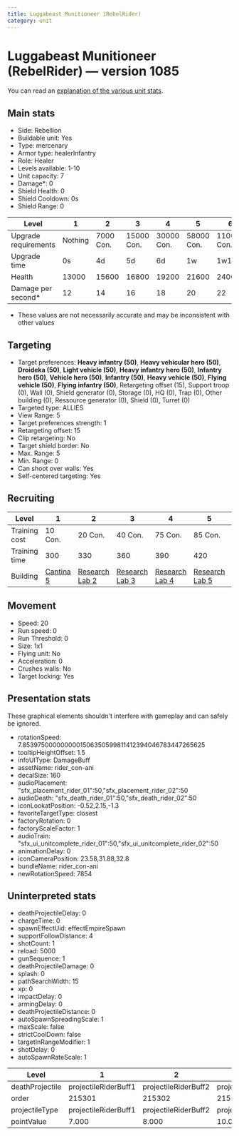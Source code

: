 ```yaml
---
title: Luggabeast Munitioneer (RebelRider)
category: unit
---
```


# Luggabeast Munitioneer (RebelRider) — version 1085

You can read an [explanation  of the various unit stats](unitexplained.md).

## Main stats

  * Side: Rebellion
  * Buildable unit: Yes
  * Type: mercenary
  * Armor type: healerInfantry
  * Role: Healer
  * Levels available: 1-10
  * Unit capacity: 7
  * Damage*: 0
  * Shield Health: 0
  * Shield Cooldown: 0s
  * Shield Range: 0

|Level               |1      |2        |3         |4         |5         |6          |7          |8          |9          |10         |
|--------------------|-------|---------|----------|----------|----------|-----------|-----------|-----------|-----------|-----------|
|Upgrade requirements|Nothing|7000 Con.|15000 Con.|30000 Con.|58000 Con.|110000 Con.|140000 Con.|160000 Con.|165000 Con.|168000 Con.|
|Upgrade time        |0s     |4d       |5d        |6d        |1w        |1w1d       |1w2d       |1w3d       |1w4d       |1w5d       |
|Health              |13000  |15600    |16800     |19200     |21600     |24000      |26400      |28800      |31200      |36000      |
|Damage per second*  |12     |14       |16        |18        |20        |22         |24         |26         |28         |30         |

* These values are not necessarily accurate and may be inconsistent with other values

## Targeting

  * Target preferences: **Heavy infantry (50)**, **Heavy vehicular hero (50)**, **Droideka (50)**, **Light vehicle (50)**, **Heavy infantry hero (50)**, **Infantry hero (50)**, **Vehicle hero (50)**, **Infantry (50)**, **Heavy vehicle (50)**, **Flying vehicle (50)**, **Flying infantry (50)**, Retargeting offset (15), Support troop (0), Wall (0), Shield generator (0), Storage (0), HQ (0), Trap (0), Other building (0), Ressource generator (0), Shield (0), Turret (0)
  * Targeted type: ALLIES
  * View Range: 5
  * Target preferences strength: 1
  * Retargeting offset: 15
  * Clip retargeting: No
  * Target shield border: No
  * Max. Range: 5
  * Min. Range: 0
  * Can shoot over walls: Yes
  * Self-centered targeting: Yes

## Recruiting

|Level        |1                                       |2                                     |3                                     |4                                     |5                                     |6                                     |7                                     |8                                     |9                                     |10                                     |
|-------------|----------------------------------------|--------------------------------------|--------------------------------------|--------------------------------------|--------------------------------------|--------------------------------------|--------------------------------------|--------------------------------------|--------------------------------------|---------------------------------------|
|Training cost|10 Con.                                 |20 Con.                               |40 Con.                               |75 Con.                               |85 Con.                               |125 Con.                              |170 Con.                              |230 Con.                              |310 Con.                              |525 Con.                               |
|Training time|300                                     |330                                   |360                                   |390                                   |420                                   |450                                   |480                                   |510                                   |540                                   |570                                    |
|Building     |[Cantina 5](rebelContrabandCantina.html)|[Research Lab 2](rebelOffenseLab.html)|[Research Lab 3](rebelOffenseLab.html)|[Research Lab 4](rebelOffenseLab.html)|[Research Lab 5](rebelOffenseLab.html)|[Research Lab 6](rebelOffenseLab.html)|[Research Lab 7](rebelOffenseLab.html)|[Research Lab 8](rebelOffenseLab.html)|[Research Lab 9](rebelOffenseLab.html)|[Research Lab 10](rebelOffenseLab.html)|

## Movement

  * Speed: 20
  * Run speed: 0
  * Run Threshold: 0
  * Size: 1x1
  * Flying unit: No
  * Acceleration: 0
  * Crushes walls: No
  * Target locking: Yes

## Presentation stats

These graphical elements shouldn't interfere with gameplay and can safely be ignored.

  * rotationSpeed: 7.8539750000000001506350599811412394046783447265625
  * tooltipHeightOffset: 1.5
  * infoUIType: DamageBuff
  * assetName: rider_con-ani
  * decalSize: 160
  * audioPlacement: "sfx_placement_rider_01":50,"sfx_placement_rider_02":50
  * audioDeath: "sfx_death_rider_01":50,"sfx_death_rider_02":50
  * iconLookatPosition: -0.52,2.15,-1.3
  * favoriteTargetType: closest
  * factoryRotation: 0
  * factoryScaleFactor: 1
  * audioTrain: "sfx_ui_unitcomplete_rider_01":50,"sfx_ui_unitcomplete_rider_02":50
  * animationDelay: 0
  * iconCameraPosition: 23.58,31.88,32.8
  * bundleName: rider_con-ani
  * newRotationSpeed: 7854

## Uninterpreted stats

  * deathProjectileDelay: 0
  * chargeTime: 0
  * spawnEffectUid: effectEmpireSpawn
  * supportFollowDistance: 4
  * shotCount: 1
  * reload: 5000
  * gunSequence: 1
  * deathProjectileDamage: 0
  * splash: 0
  * pathSearchWidth: 15
  * xp: 0
  * impactDelay: 0
  * armingDelay: 0
  * deathProjectileDistance: 0
  * autoSpawnSpreadingScale: 1
  * maxScale: false
  * strictCoolDown: false
  * targetInRangeModifier: 1
  * shotDelay: 0
  * autoSpawnRateScale: 1

|Level          |1                   |2                   |3                   |4                   |5                   |6                   |7                   |8                   |9                   |10                   |
|---------------|--------------------|--------------------|--------------------|--------------------|--------------------|--------------------|--------------------|--------------------|--------------------|---------------------|
|deathProjectile|projectileRiderBuff1|projectileRiderBuff2|projectileRiderBuff3|projectileRiderBuff4|projectileRiderBuff5|projectileRiderBuff6|projectileRiderBuff7|projectileRiderBuff8|projectileRiderBuff9|projectileRiderBuff10|
|order          |215301              |215302              |215303              |215304              |215305              |215306              |215307              |215308              |215309              |215310               |
|projectileType |projectileRiderBuff1|projectileRiderBuff2|projectileRiderBuff3|projectileRiderBuff4|projectileRiderBuff5|projectileRiderBuff6|projectileRiderBuff7|projectileRiderBuff8|projectileRiderBuff9|projectileRiderBuff10|
|pointValue     |7.000               |8.000               |10.000              |11.000              |13.000              |14.000              |15.000              |17.000              |18.000              |21.000               |

